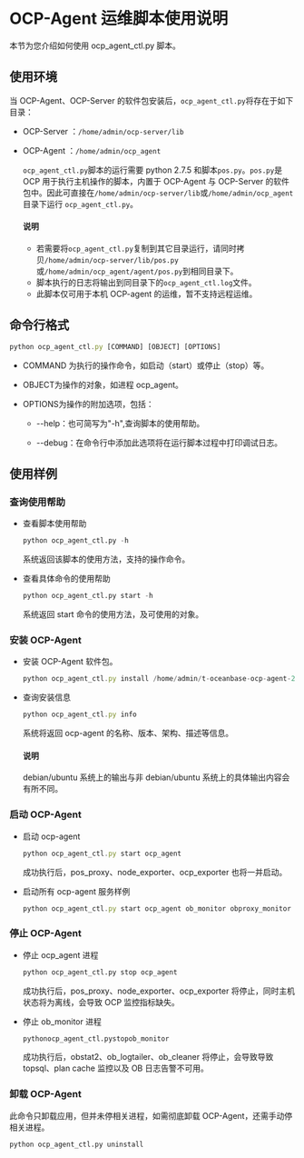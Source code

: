 OCP-Agent 运维脚本使用说明
=======================================

本节为您介绍如何使用 ocp_agent_ctl.py 脚本。

使用环境
-------------------------

当 OCP-Agent、OCP-Server 的软件包安装后，`ocp_agent_ctl.py`将存在于如下目录：

* OCP-Server ：`/home/admin/ocp-server/lib`

* OCP-Agent ：`/home/admin/ocp_agent`

  `ocp_agent_ctl.py`脚本的运行需要 python 2.7.5 和脚本`pos.py`。`pos.py`是 OCP 用于执行主机操作的脚本，内置于 OCP-Agent 与 OCP-Server 的软件包中。因此可直接在`/home/admin/ocp-server/lib`或`/home/admin/ocp_agent`目录下运行 `ocp_agent_ctl.py`。
  
  <main id="notice" type='explain'>
    <h4>说明</h4>
    <ul>
    <li>若需要将<code>ocp_agent_ctl.py</code>复制到其它目录运行，请同时拷贝<code>/home/admin/ocp-server/lib/pos.py</code>或<code>/home/admin/ocp_agent/agent/pos.py</code>到相同目录下。</li>
    <li>脚本执行的日志将输出到同目录下的<code>ocp_agent_ctl.log</code>文件。</li>
    <li>此脚本仅可用于本机 OCP-agent 的运维，暂不支持远程运维。</li>
    </ul>
  </main>

命令行格式
--------------------------

```javascript
python ocp_agent_ctl.py [COMMAND] [OBJECT] [OPTIONS]
```

* COMMAND 为执行的操作命令，如启动（start）或停止（stop）等。

* OBJECT为操作的对象，如进程 ocp_agent。

* OPTIONS为操作的附加选项，包括：

  * --help：也可简写为"-h",查询脚本的使用帮助。

  * --debug：在命令行中添加此选项将在运行脚本过程中打印调试日志。

使用样例
-------------------------

### 查询使用帮助

* 查看脚本使用帮助

  ```python
  python ocp_agent_ctl.py -h
  ```

  系统返回该脚本的使用方法，支持的操作命令。
  
* 查看具体命令的使用帮助

  ```python
  python ocp_agent_ctl.py start -h
  ```

  系统返回 start 命令的使用方法，及可使用的对象。
  
### 安装 OCP-Agent

* 安装 OCP-Agent 软件包。

  ```javascript
  python ocp_agent_ctl.py install /home/admin/t-oceanbase-ocp-agent-2.4.3-1234567.alios7.x86_64.rpm
  ```

* 查询安装信息

  ```javascript
  python ocp_agent_ctl.py info
  ```

  系统将返回 ocp-agent 的名称、版本、架构、描述等信息。

  <main id="notice" type='explain'>
    <h4>说明</h4>
    <p>debian/ubuntu 系统上的输出与非 debian/ubuntu 系统上的具体输出内容会有所不同。</p>
  </main>
  
### 启动 OCP-Agent

* 启动 ocp-agent

  ```javascript
  python ocp_agent_ctl.py start ocp_agent
  ```

  成功执行后，pos_proxy、node_exporter、ocp_exporter 也将一并启动。
  
<!-- -->

* 启动所有 ocp-agent 服务样例

  ```javascript
  python ocp_agent_ctl.py start ocp_agent ob_monitor obproxy_monitor --ocp_site_url http://localhost:8080 --cluster_name cluster1
  ```

### 停止 OCP-Agent

* 停止 ocp_agent 进程

  ```python
  python ocp_agent_ctl.py stop ocp_agent
  ```

  成功执行后，pos_proxy、node_exporter、ocp_exporter 将停止，同时主机状态将为离线，会导致 OCP 监控指标缺失。
  
* 停止 ob_monitor 进程

  ```python
  pythonocp_agent_ctl.pystopob_monitor
  ```

  成功执行后，obstat2、ob_logtailer、ob_cleaner 将停止，会导致导致 topsql、plan cache 监控以及 OB 日志告警不可用。
  
### 卸载 OCP-Agent

此命令只卸载应用，但并未停相关进程，如需彻底卸载 OCP-Agent，还需手动停相关进程。

```python
python ocp_agent_ctl.py uninstall
```
